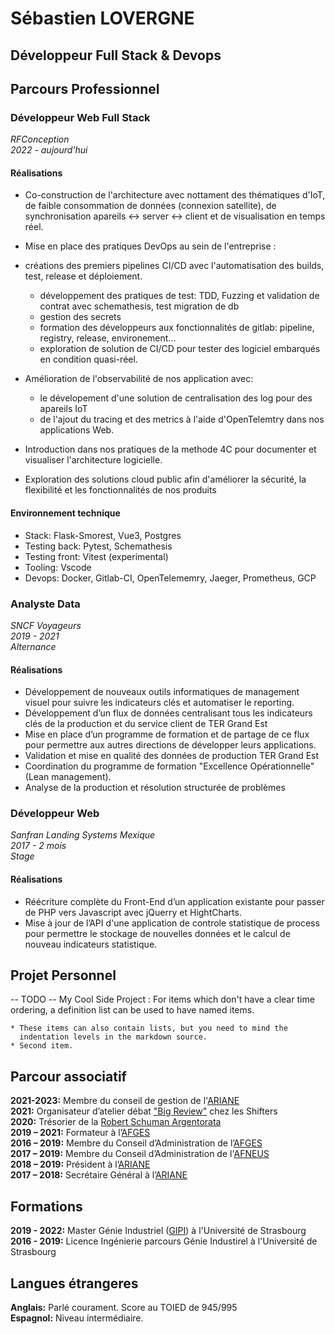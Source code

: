 # Sébastien LOVERGNE

## Développeur Full Stack & Devops

## Parcours Professionnel

### Développeur Web Full Stack
*RFConception*  
*2022 - aujourd'hui*  

#### Réalisations

- Co-construction de l'architecture avec nottament des thématiques d'IoT, de faible
consommation de données (connexion satellite), de synchronisation apareils <-> server <->
client et de visualisation en temps réel.

- Mise en place des pratiques DevOps au sein de l'entreprise :
- créations des premiers pipelines CI/CD avec l'automatisation des builds, test,
    release et déploiement.
  - développement des pratiques de test: TDD, Fuzzing et validation de contrat avec
    schemathesis, test migration de db
  - gestion des secrets
  - formation des développeurs aux fonctionnalités de gitlab: pipeline, registry,
    release, environement...
  - exploration de solution de CI/CD pour tester des logiciel embarqués en condition
    quasi-réel.

- Amélioration de l'observabilité de nos application avec:
  - le dévelopement d'une solution de centralisation des log pour des apareils IoT
  - de l'ajout du tracing et des metrics à l'aide d'OpenTelemtry dans nos applications
  Web.

- Introduction dans nos pratiques de la methode 4C pour documenter et visualiser
l'architecture logicielle.

- Exploration des solutions cloud public afin d'améliorer la sécurité, la flexibilité
et les fonctionnalités de nos produits

#### Environnement technique

- Stack: Flask-Smorest, Vue3, Postgres
- Testing back: Pytest, Schemathesis
- Testing front: Vitest (experimental)
- Tooling: Vscode
- Devops: Docker, Gitlab-CI, OpenTelememry, Jaeger, Prometheus, GCP


### Analyste Data

*SNCF Voyageurs*  
*2019 - 2021*  
*Alternance*  

#### Réalisations

- Développement de nouveaux outils informatiques de management visuel pour suivre les
indicateurs clés et automatiser le reporting.
- Développement d’un flux de données centralisant tous les indicateurs clés de la
production et du service client de TER Grand Est
- Mise en place d’un programme de formation et de partage de ce flux pour permettre aux
autres directions de développer leurs applications.
- Validation et mise en qualité des données de production TER Grand Est
- Coordination du programme de formation "Excellence Opérationnelle" (Lean management).
- Analyse de la production et résolution structurée de problèmes


### Développeur Web

*Sanfran Landing Systems Mexique*  
*2017 - 2 mois*  
*Stage*  

#### Réalisations

- Réécriture complète du Front-End d’un application existante pour passer de PHP vers Javascript
avec jQuerry et HightCharts.  
- Mise à jour de l’API d'une application de controle statistique de process pour permettre le
stockage de nouvelles données et le calcul de nouveau indicateurs statistique.  


## Projet Personnel

 -- TODO --
My Cool Side Project
:   For items which don't have a clear time ordering, a definition
    list can be used to have named items.

    * These items can also contain lists, but you need to mind the
      indentation levels in the markdown source.
    * Second item.

## Parcour associatif

**2021-2023:** Membre du conseil de gestion de l'[ARIANE](https://physique-ingenierie.unistra.fr/scolarite-vie-etudiante/amicale-des-etudiants-ariane)  
**2021:** Organisateur d’atelier débat ["Big Review"](https://wiki.theshifters.org/index.php?title=Big_Review) chez les Shifters  
**2020:** Trésorier de la [Robert Schuman Argentorata](http://www.rsa-strasbourg.eu/)  
**2019 – 2021:** Formateur à l’[AFGES](https://afges.org/)  
**2016 – 2019:** Membre du Conseil d’Administration de l’[AFGES](https://afges.org/)  
**2017 – 2019:** Membre du Conseil d’Administration de l'[AFNEUS](https://afneus.org/)  
**2018 – 2019:** Président à l’[ARIANE](https://physique-ingenierie.unistra.fr/scolarite-vie-etudiante/amicale-des-etudiants-ariane)  
**2017 – 2018:** Secrétaire Général à l’[ARIANE](https://physique-ingenierie.unistra.fr/scolarite-vie-etudiante/amicale-des-etudiants-ariane)  

## Formations
**2019 - 2022:** Master Génie Industriel ([GIPI](https://physique-ingenierie.unistra.fr/formations/masters/genie-industriel/production-industrielle-gipi)) 
à l'Université de Strasbourg  
**2016 - 2019:** Licence Ingénierie parcours Génie Industirel à l'Université de Strasbourg  


## Langues étrangeres

**Anglais:** Parlé courament. Score au TOIED de 945/995  
**Espagnol:** Niveau intermédiaire. 
